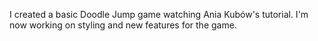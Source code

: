 I created a basic Doodle Jump game watching Ania Kubów's tutorial. I'm now working on styling and new features for the game.
